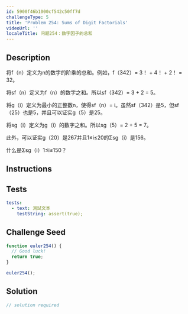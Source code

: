 ```yaml
---
id: 5900f46b1000cf542c50ff7d
challengeType: 5
title: 'Problem 254: Sums of Digit Factorials'
videoUrl: ''
localeTitle: 问题254：数字因子的总和
---
```


## Description
<section id="description">将f（n）定义为n的数字的阶乘的总和。例如，f（342）= 3！ + 4！ + 2！ = 32。 <p>将sf（n）定义为f（n）的数字之和。所以sf（342）= 3 + 2 = 5。 </p><p>将g（i）定义为最小的正整数n，使得sf（n）= i。虽然sf（342）是5，但sf（25）也是5，并且可以证实g（5）是25。 </p><p>将sg（i）定义为g（i）的数字之和。所以sg（5）= 2 + 5 = 7。 </p><p>此外，可以证实g（20）是267并且1≤i≤20的Σsg（i）是156。 </p><p>什么是Σsg（i）1≤i≤150？ </p></section>

## Instructions
<section id="instructions">
</section>

## Tests
<section id='tests'>

```yml
tests:
  - text: 測試文本
    testString: assert(true);

```

</section>

## Challenge Seed
<section id='challengeSeed'>

<div id='js-seed'>

```js
function euler254() {
  // Good luck!
  return true;
}

euler254();

```

</div>



</section>

## Solution
<section id='solution'>

```js
// solution required
```
</section>
